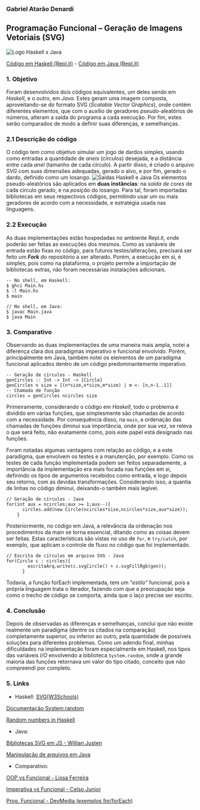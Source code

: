 ### Gabriel Atarão Denardi
## **Programação Funcional – Geração de Imagens Vetoriais (SVG)** 
![Logo Haskell x Java](https://imgur.com/DB7Fo8W.png)

[Código em Haskell (Repl.it)](https://replit.com/@GabrielSVS/2022b-svg-Haskell) - [Código em Java (Repl.it)](https://replit.com/@GabrielSVS/2022b-svg-Java)
### 1. **Objetivo**
Foram desenvolvidos dois códigos equivalentes, um deles sendo em *Haskell*, e o outro, em *Java*. Estes geram uma imagem composta, aproveitando-se do formato SVG (*Scalable Vector Graphics*), onde contém diferentes elementos, que com o auxílio de geradores *pseudo*-aleatórios de números, alteram a saída do programa a cada execução. Por fim, estes serão comparados de modo a definir suas diferenças, e semelhanças.

### 2.1 **Descrição do código**
O código tem como objetivo simular um jogo de dardos simples, usando como entradas a quantidade de *aneis* (círculos) desejada, e a distância entre cada *anel* (tamanho de cada círculo). A partir disso, é criado o arquivo *SVG* com suas dimensões adequadas, gerado o alvo, e por fim, gerado o dardo, definido como um losango.
![Saídas Haskell e Java](https://imgur.com/nwqAdYA.png)
Os elementos pseudo-aleatórios são aplicados em **duas instâncias**: na *saída de cores* de cada círculo gerado, e na *posição* do losango. Para tal, foram importadas bibliotecas em seus respectivos códigos, permitindo usar um ou mais geradores de acordo com a necessidade, e estratégia usada nas linguagens.

### 2.2 **Execução**
As duas implementações estão hospedadas no ambiente Repl.it, onde poderão ser feitas as execuções dos mesmos. Como as variáveis de entrada estão fixas no código, para futuros testes/alterações, precisará ser feito um _**Fork**_ do repositório a ser alterado.
Porém, a execução em si, é simples, pois como na plataforma, o projeto permite a importação de bibliotecas extras, não foram necessárias instalações adicionais.
```
-- No shell, em Haskell:
$ ghci Main.hs
$ :l Main.hs
$ main
```
```
// No shell, em Java:
$ javac Main.java
$ java Main
```

### 3. **Comparativo**
Observando as duas implementações de uma maneira mais ampla, notei a diferença clara dos paradigmas imperativo e funcional envolvido. Porém, principalmente em Java, também notei os elementos de um paradigma funcional aplicados dentro de um código predominantemente imperativo.
```
-- Geração de círculos - Haskell
genCircles :: Int -> Int -> [Circle]
genCircles n size = [(n*size,n*size,m*size) | m <- [n,n-1..1]]
-- Chamada de função
circles = genCircles ncircles size
```
Primeiramente, considerando o código em *Haskell*, todo o problema é dividido em várias funções, que simplesmente são chamadas de acordo com a necessidade. Por consequência disso, na `main`, a ordenação das chamadas de funções diminui sua importância, onde por sua vez, se releva o que será feito, não exatamente como, pois este papel está designado nas funções.

Foram notadas algumas vantagens com relação ao código, e a este paradigma, que envolvem os testes e a manutenção, por exemplo. Como os testes de cada função implementada podem ser feitos separadamente, a importância da implementação era mais focada nas funções em si, definindo os tipos de argumentos recebidos como entrada, e logo depois seu retorno, com as devidas transformações. Considerando isso, a quantia de linhas no código diminui, deixando-o também mais legível.
```
// Geração de círculos - Java
for(int aux = ncircles;aux >= 1;aux--){
      circles.add(new Circle(ncircles*size,ncircles*size,aux*size));
    }
```
Posteriormente, no código em Java, a relevância da ordenação nos procedimentos da main se torna essencial, ditando como as coisas devem ser feitas. Estas características são vistas no uso de `for`, e `try/catch`, por exemplo, que aplicam o controle de fluxo no código que foi implementado.
```
// Escrita de círculos em arquivo SVG - Java
for(Circle c : circles){
        escritaArq.write(c.svgCircle() + c.svgFillRgb(gen));
      }
```
Todavia, a função forEach implementada, tem um “*estilo*” funcional, pois a própria linguagem trata o iterador, fazendo com que a preocupação seja como o trecho de código se comporta, ainda que o laço precise ser escrito.


### 4. **Conclusão**
Depois de observadas as diferenças e semelhanças, concluí que não existe realmente um paradigma (dentre os citados na comparação) completamente superior, ou inferior ao outro, pela quantidade de possíveis soluções para diferentes problemas.
Como um adendo final, minhas dificuldades na implementação foram especialmente em Haskell, nos tipos das variáveis *I/O* envolvendo a biblioteca `System.random`, onde a grande maioria das funções retornava um valor do tipo citado, conceito que não compreendi por completo.

### 5. **Links**
* Haskell:
[SVG(W3Schools)](https://www.w3schools.com/graphics/svg_intro.asp)

[Documentação System.random](https://hackage.haskell.org/package/random-1.2.1.1)

[Random numbers in Haskell](https://www.schoolofhaskell.com/school/starting-with-haskell/libraries-and-frameworks/randoms)

* Java:

[Bibliotecas SVG em JS - Willian Justen](https://willianjusten.com.br/manipulando-svg-com-js)

[Manipulação de arquivos em Java](https://www.w3schools.com/java/java_files.asp)

* Comparativo:

[OOP vs Funcional - Lissa Ferreira](https://dev.to/feministech/qual-e-a-diferenca-entre-programacao-orientada-a-objetos-e-funcional-347e)

[Imperativa vs Funcional - Celso Junior](https://pt.linkedin.com/pulse/programação-imperativa-vs-funcional-celso-junior)

[Prog. Funcional - DevMedia (exemplos for/forEach)](https://www.devmedia.com.br/programacao-funcional-codigo-limpo-e-padroes-de-projeto/32902)
